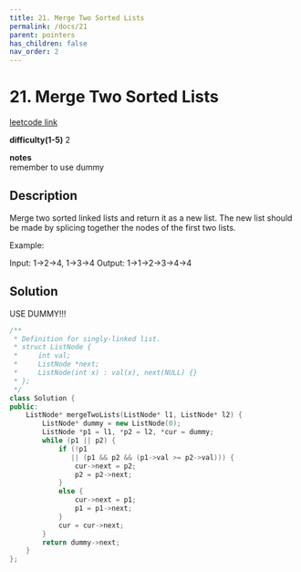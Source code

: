 ```yaml
---
title: 21. Merge Two Sorted Lists
permalink: /docs/21
parent: pointers
has_children: false
nav_order: 2
---
```

# 21. Merge Two Sorted Lists
[leetcode link](https://leetcode.com/problems/merge-two-sorted-lists/)

**difficulty(1-5)** 
2

**notes**   
remember to use dummy

## Description
Merge two sorted linked lists and return it as a new list. The new list should be made by splicing together the nodes of the first two lists.

Example:

Input: 1->2->4, 1->3->4
Output: 1->1->2->3->4->4

## Solution

USE DUMMY!!!

```c++
/**
 * Definition for singly-linked list.
 * struct ListNode {
 *     int val;
 *     ListNode *next;
 *     ListNode(int x) : val(x), next(NULL) {}
 * };
 */
class Solution {
public:
    ListNode* mergeTwoLists(ListNode* l1, ListNode* l2) {
        ListNode* dummy = new ListNode(0);
        ListNode *p1 = l1, *p2 = l2, *cur = dummy;
        while (p1 || p2) {
            if (!p1
               || (p1 && p2 && (p1->val >= p2->val))) {
                cur->next = p2;
                p2 = p2->next;
            }
            else {
                cur->next = p1;
                p1 = p1->next;
            }
            cur = cur->next;
        }
        return dummy->next;
    }
};
```

<!-- 
Default label
{: .label }

Blue label
{: .label .label-blue }

Stable
{: .label .label-green }

New release
{: .label .label-purple }

Coming soon
{: .label .label-yellow }

Deprecated
{: .label .label-red } -->
